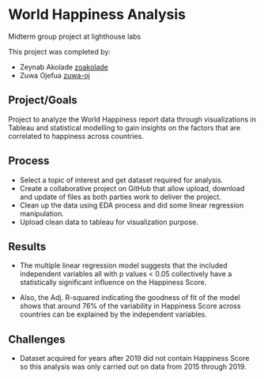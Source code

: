 # World Happiness Analysis
Midterm group project at lighthouse labs

This project was completed by:
- Zeynab Akolade [zoakolade](https://github.com/zoakolade)
- Zuwa Ojefua [zuwa-oj](https://github.com/zuwa-oj)

## Project/Goals

Project to analyze the World Happiness report data through visualizations in Tableau and statistical modelling to gain insights on the factors that are correlated to happiness across countries.

## Process
- Select a topic of interest and get dataset required for analysis.
- Create a collaborative project on GitHub that allow upload, download and update of files as both parties work to deliver the project.
- Clean up the data using EDA process and did some linear regression manipulation.
- Upload clean data to tableau for visualization purpose.

## Results

- The multiple linear regression model suggests that the included independent variables all with p values < 0.05 collectively have a statistically significant influence on the Happiness Score.

- Also, the Adj. R-squared indicating the goodness of fit of the model shows that around 76% of the variability in Happiness Score across countries can be explained by the independent variables.

## Challenges

- Dataset acquired for years after 2019 did not contain Happiness Score so this analysis was only carried out on data from 2015 through 2019.
